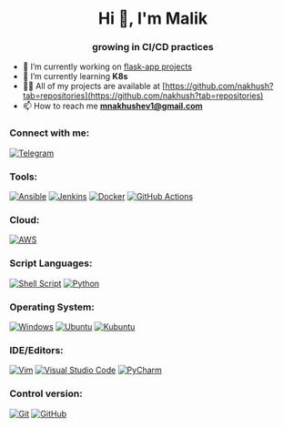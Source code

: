 <h1 align="center">Hi 👋, I'm Malik</h1>
<h3 align="center">growing in CI/CD practices</h3>

- 🔭 I’m currently working on [flask-app projects](https://github.com/nakhush/flask-app)
- 🌱 I’m currently learning **K8s**
- 👨‍💻 All of my projects are available at [https://github.com/nakhush?tab=repositories](https://github.com/nakhush?tab=repositories)
- 📫 How to reach me **mnakhushev1@gmail.com**

<h3 align="left">Connect with me:</h3>

[![Telegram](https://img.shields.io/badge/Telegram-2CA5E0?style=for-the-badge&logo=telegram&logoColor=white)](https://t.me/nakh_sh)
<p align="left"></p>
<h3 align="left">Tools:</h3>

[![Ansible](https://img.shields.io/badge/ansible-%231A1918.svg?style=for-the-badge&logo=ansible&logoColor=white)](https://docs.ansible.com/ansible/latest/index.html)
[![Jenkins](https://img.shields.io/badge/jenkins-%232C5263.svg?style=for-the-badge&logo=jenkins&logoColor=white)](https://www.jenkins.io/doc/)
[![Docker](https://img.shields.io/badge/docker-%230db7ed.svg?style=for-the-badge&logo=docker&logoColor=white)](https://www.docker.com/)
[![GitHub Actions](https://img.shields.io/badge/github%20actions-%232671E5.svg?style=for-the-badge&logo=githubactions&logoColor=white)](https://github.com/features/actions)
<h3 align="left">Cloud:</h3>

[![AWS](https://img.shields.io/badge/AWS-%23FF9900.svg?style=for-the-badge&logo=amazon-aws&logoColor=white)](aws.amazon.com)

<h3 align="left">Script Languages:</h3>

[![Shell Script](https://img.shields.io/badge/shell_script-%23121011.svg?style=for-the-badge&logo=gnu-bash&logoColor=white)](https://www.gnu.org/software/bash/)
[![Python](https://img.shields.io/badge/python-3670A0?style=for-the-badge&logo=python&logoColor=ffdd54)](https://www.python.org/)
<h3 align="left">Operating System:</h3>

[![Windows](https://img.shields.io/badge/Windows-0078D6?style=for-the-badge&logo=windows&logoColor=white)](https://www.microsoft.com/ru-ru/software-download/windows10ISO)
[![Ubuntu](https://img.shields.io/badge/Ubuntu-E95420?style=for-the-badge&logo=ubuntu&logoColor=white)](https://ubuntu.com/)
[![Kubuntu](https://img.shields.io/badge/-KUbuntu-%230079C1?style=for-the-badge&logo=kubuntu&logoColor=white)](https://kubuntu.org/)
<h3 align="left">IDE/Editors:</h3>

[![Vim](https://img.shields.io/badge/VIM-%2311AB00.svg?style=for-the-badge&logo=vim&logoColor=white)](https://github.com/vim/vim)
[![Visual Studio Code](https://img.shields.io/badge/Visual%20Studio%20Code-0078d7.svg?style=for-the-badge&logo=visual-studio-code&logoColor=white)](https://code.visualstudio.com/)
[![PyCharm](https://img.shields.io/badge/pycharm-143?style=for-the-badge&logo=pycharm&logoColor=black&color=black&labelColor=green)](https://www.jetbrains.com/pycharm/)
<h3 align="left">Control version:</h3>

[![Git](https://img.shields.io/badge/git-%23F05033.svg?style=for-the-badge&logo=git&logoColor=white)](https://git-scm.com/)
[![GitHub](https://img.shields.io/badge/github-%23121011.svg?style=for-the-badge&logo=github&logoColor=white)](https://github.com/)
